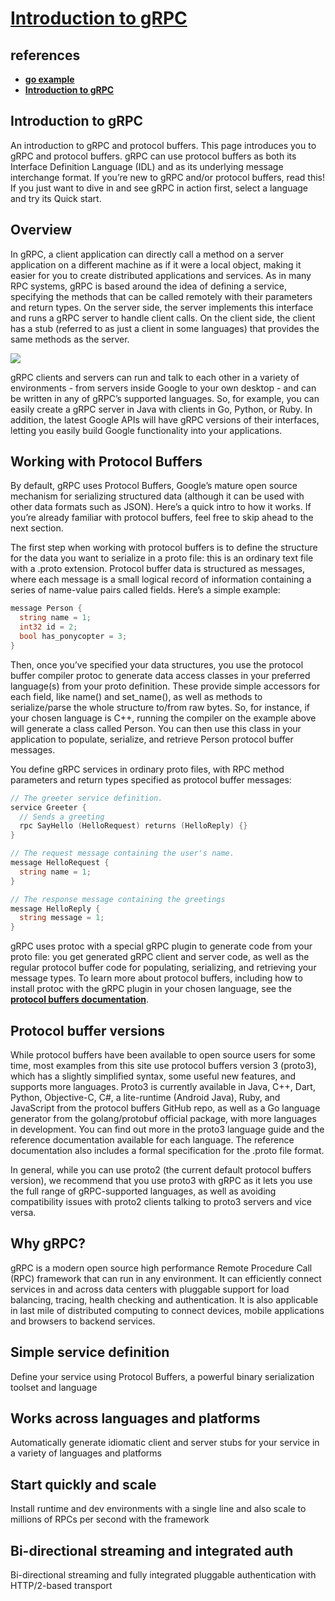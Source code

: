# **[Introduction to gRPC](https://grpc.io/docs/what-is-grpc/introduction/)**

## references

- **[go example](https://grpc.io/docs/languages/go/basics/)**
- **[Introduction to gRPC](https://grpc.io/)**

## Introduction to gRPC

An introduction to gRPC and protocol buffers. This page introduces you to gRPC and protocol buffers. gRPC can use protocol buffers as both its Interface Definition Language (IDL) and as its underlying message interchange format. If you’re new to gRPC and/or protocol buffers, read this! If you just want to dive in and see gRPC in action first, select a language and try its Quick start.

## Overview

In gRPC, a client application can directly call a method on a server application on a different machine as if it were a local object, making it easier for you to create distributed applications and services. As in many RPC systems, gRPC is based around the idea of defining a service, specifying the methods that can be called remotely with their parameters and return types. On the server side, the server implements this interface and runs a gRPC server to handle client calls. On the client side, the client has a stub (referred to as just a client in some languages) that provides the same methods as the server.

![](https://grpc.io/img/landing-2.svg)

gRPC clients and servers can run and talk to each other in a variety of environments - from servers inside Google to your own desktop - and can be written in any of gRPC’s supported languages. So, for example, you can easily create a gRPC server in Java with clients in Go, Python, or Ruby. In addition, the latest Google APIs will have gRPC versions of their interfaces, letting you easily build Google functionality into your applications.

## Working with Protocol Buffers

By default, gRPC uses Protocol Buffers, Google’s mature open source mechanism for serializing structured data (although it can be used with other data formats such as JSON). Here’s a quick intro to how it works. If you’re already familiar with protocol buffers, feel free to skip ahead to the next section.

The first step when working with protocol buffers is to define the structure for the data you want to serialize in a proto file: this is an ordinary text file with a .proto extension. Protocol buffer data is structured as messages, where each message is a small logical record of information containing a series of name-value pairs called fields. Here’s a simple example:

```go
message Person {
  string name = 1;
  int32 id = 2;
  bool has_ponycopter = 3;
}
```

Then, once you’ve specified your data structures, you use the protocol buffer compiler protoc to generate data access classes in your preferred language(s) from your proto definition. These provide simple accessors for each field, like name() and set_name(), as well as methods to serialize/parse the whole structure to/from raw bytes. So, for instance, if your chosen language is C++, running the compiler on the example above will generate a class called Person. You can then use this class in your application to populate, serialize, and retrieve Person protocol buffer messages.

You define gRPC services in ordinary proto files, with RPC method parameters and return types specified as protocol buffer messages:

```go
// The greeter service definition.
service Greeter {
  // Sends a greeting
  rpc SayHello (HelloRequest) returns (HelloReply) {}
}

// The request message containing the user's name.
message HelloRequest {
  string name = 1;
}

// The response message containing the greetings
message HelloReply {
  string message = 1;
}
```

gRPC uses protoc with a special gRPC plugin to generate code from your proto file: you get generated gRPC client and server code, as well as the regular protocol buffer code for populating, serializing, and retrieving your message types. To learn more about protocol buffers, including how to install protoc with the gRPC plugin in your chosen language, see the **[protocol buffers documentation](https://protobuf.dev/overview)**.

## Protocol buffer versions

While protocol buffers have been available to open source users for some time, most examples from this site use protocol buffers version 3 (proto3), which has a slightly simplified syntax, some useful new features, and supports more languages. Proto3 is currently available in Java, C++, Dart, Python, Objective-C, C#, a lite-runtime (Android Java), Ruby, and JavaScript from the protocol buffers GitHub repo, as well as a Go language generator from the golang/protobuf official package, with more languages in development. You can find out more in the proto3 language guide and the reference documentation available for each language. The reference documentation also includes a formal specification for the .proto file format.

In general, while you can use proto2 (the current default protocol buffers version), we recommend that you use proto3 with gRPC as it lets you use the full range of gRPC-supported languages, as well as avoiding compatibility issues with proto2 clients talking to proto3 servers and vice versa.

## Why gRPC?

gRPC is a modern open source high performance Remote Procedure Call (RPC) framework that can run in any environment. It can efficiently connect services in and across data centers with pluggable support for load balancing, tracing, health checking and authentication. It is also applicable in last mile of distributed computing to connect devices, mobile applications and browsers to backend services.

## Simple service definition

Define your service using Protocol Buffers, a powerful binary serialization toolset and language

## Works across languages and platforms

Automatically generate idiomatic client and server stubs for your service in a variety of languages and platforms

## Start quickly and scale

Install runtime and dev environments with a single line and also scale to millions of RPCs per second with the framework

## Bi-directional streaming and integrated auth

Bi-directional streaming and fully integrated pluggable authentication with HTTP/2-based transport
